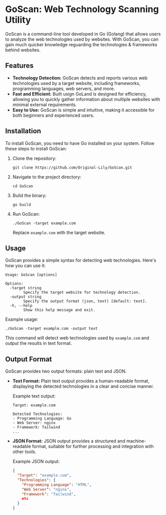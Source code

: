 # GoScan: Web Technology Scanning Utility 

GoScan is a command-line tool developed in Go (Golang) that allows users to analyze  the web technologies used by websites. With GoScan, you can gain much quicker knowledge reguarding the technologies & frameworks behind websites.

## Features

- **Technology Detection:** GoScan detects and reports various web technologies used by a target website, including frameworks, programming languages, web servers, and more.
- **Fast and Efficient:** Built usign GoLand is designed for efficiency, allowing you to quickly gather information about multiple websites with minimal external requirements.
- **Easy to Use:** GoScan is simple and intuitive, making it accessible for both beginners and experienced users.

## Installation

To install GoScan, you need to have Go installed on your system. Follow these steps to install GoScan:

1. Clone the repository:

   ```
   git clone https://github.com/Original-Lily/GoScan.git
   ```

2. Navigate to the project directory:

   ```
   cd GoScan
   ```

3. Build the binary:

   ```
   go build
   ```

4. Run GoScan:

   ```
   ./GoScan -target example.com
   ```

   Replace `example.com` with the target website.

## Usage

GoScan provides a simple syntax for detecting web technologies. Here's how you can use it:

```
Usage: GoScan [options]

Options:
  -target string
        Specify the target website for technology detection.
  -output string
        Specify the output format (json, text) [default: text].
  -h, --help
        Show this help message and exit.
```

Example usage:

```
./GoScan -target example.com -output text
```

This command will detect web technologies used by `example.com` and output the results in text format.

## Output Format

GoScan provides two output formats: plain text and JSON.

- **Text Format:** Plain text output provides a human-readable format, displaying the detected technologies in a clear and concise manner.

  Example text output:
  
  ```
  Target: example.com

  Detected Technologies:
  - Programming Language: Go
  - Web Server: nginx
  - Framework: Tailwind
  ...
  ```


- **JSON Format:** JSON output provides a structured and machine-readable format, suitable for further processing and integration with other tools.
  
  Example JSON output:
  
  ```json
  {
    "Target": "example.com",
    "Technologies": {
      "Programming Language": "HTML",
      "Web Server": "nginx",
      "Framework": "Tailwind",
      etc
    }
  }
  ```
